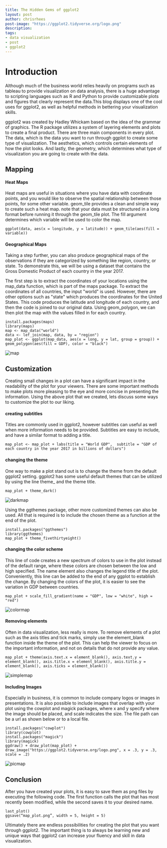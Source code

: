```yaml
---
title: The Hidden Gems of ggplot2
layout: post
author: chrisrhees
post-image: "https://ggplot2.tidyverse.org/logo.png"
description: 
tags:
- data visualization
- post
- ggplot2
---
```


# Introduction

Although much of the business world relies heavily on programs such as tableau to provide visualization on data analysis, there is a huge advantage to scripting languages such as R and Python to provide customizable plots and figures that clearly represent the data.This blog displays one of the cool uses for ggplot2, as well as helpful methods in bettering your visualization skills.

ggplot2 was created by Hadley Whickam based on the idea of the grammar of graphics. The R package utilizes a system of layering elements and plots to create a final product. There are three main components in every plot. The data, which is the data you want to run through ggplot to create some type of visualization. The aesthetics, which controls certain elements of how the plot looks. And lastly, the geometry, which determines what type of visualization you are going to create with the data.   


## Mapping

#### Heat Maps 

Heat maps are useful in situations where you have data with coordinate points, and you would like to observe the spatial relationship between those points, for some other variable.
geom_tile provides a clean and simple way to create such a heat map. note that your data must be structured in a long format before running it through the geom_tile plot. The fill argument determines which variable will be used to color the map.

`ggplot(data, aes(x = longitude, y = latitude)) + geom_tile(aes(fill = variable))`
  
#### Geographical Maps

Taking a step further, you can also produce geographical maps of the observations if they are categorized by something like region, country, or state. To demonstrate this, we will be using a dataset that contains the Gross Domestic Product of each country in the year 2017. 

The first step is to extract the coordinates of your locations using the map_data function, which is part of the maps package. To extract the coordinates of all countries, the input "world" is used. However, there are other options such as "state" which produces the coordinates for the United States. This code produces the latitude and longitude of each country, and then the code is joined to our original data. Using geom_polygon, we can then plot the map with the values filled in for each country.

`install.packages(maps)`\
`library(maps)`\
`map <- map_data("world")`\
`data <- lef_join(map, data, by = "region")`\
`map_plot <- ggplot(map_data, aes(x = long, y = lat, group = group)) + geom_polygon(aes(fill = GDP), color = "black")`

![map](/assets/images/blogimages/figs-11-22/map.PNG)

## Customization

Creating small changes in a plot can have a significant impact in the readability of the plot for your viewers. There are some important methods to make plots more pleasing to the eye and more concise in presenting the information. Using the above plot that we created, lets discuss some ways to customize the plot to our liking.

#### creating subtitles

Titles are commonly used in ggplot2, however subtitles can useful as well when more information needs to be provided. Subtitles are easy to include, and have a similar format to adding a title.

`map_plot <- map_plot + labs(title = "World GDP", 
        subtitle = "GDP of each country in the year 2017 in billions of dollars")`


#### changing the theme

One way to make a plot stand out is to change the theme from the default ggplot2 setting. ggplot2 has some useful default themes that can be utilized by using the line theme_ and the theme title.

`map_plot + theme_dark()`

![darkmap](/assets/images/blogimages/figs-11-22/darkmap.PNG)

Using the ggthemes package, other more customized themes can also be used. All that is required is to include the chosen theme as a function at the end of the plot.

`install.packages("ggthemes")`\
`library(ggthemes)`\
`map_plot + theme_fivethirtyeight()`


#### changing the color scheme

This line of code creates a new spectrum of colors to use in the plot instead of the default range, where these colors are chosen between the low and high specified. The name element also changes the legend title of the plot. Conveniently, this line can be added to the end of any ggplot to establish the change. By changing the colors of the plot, it is easier to see the variation in GDP between countries.

`map_plot + scale_fill_gradient(name = "GDP", low = "white", high = "red")`

![colormap](/assets/images/blogimages/figs-11-22/colormap.PNG)

#### Removing elements

Often in data visualization, less really is more. To remove elements of a plot such as the axis titles and tick marks, simply use the element_blank function inside the theme of the plot. This can help the viewer to focus on the important information, and not on details that do not provide any value. 

`map_plot + theme(axis.text.x = element_blank(),
       axis.text.y = element_blank(),
       axis.title.x = element_blank(),
       axis.title.y = element_blank(),
       axis.ticks = element_blank())`

![simplemap](/assets/images/blogimages/figs-11-22/simplemap.PNG)

#### Including Images

Especially in business, it is common to include company logos or images in presentations. It is also possible to include images that overlap with your plot using the cowplot and magick packages, where x and y specify where the image should be placed, and scale indicates the size. The file path can be a url as shown below or to a local file.

`install.packages("cowplot")`\
`library(cowplot)`\
`install.packages("magick")`\
`library(magick)`\
`ggdraw() + draw_plot(map_plot) + draw_image("https://ggplot2.tidyverse.org/logo.png", x = .3, y = .3, scale = .2)`

![picmap](/assets/images/blogimages/figs-11-22/picmap.PNG)

## Conclusion

After you have created your plots, it is easy to save them as png files by executing the following code. The first function calls the plot that has most recently been modified, while the second saves it to your desired name. 

`last_plot()`\
`ggsave(“map_plot.png”, width = 5, height = 5)`

Ultimately there are endless possibilities for creating the plot that you want through ggplot2. The important thing is to always be learning new and unique ways that ggplot2 can increase your fluency and skill in data visualization. 


